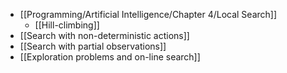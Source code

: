 - [[Programming/Artificial Intelligence/Chapter 4/Local Search]]
	- [[Hill-climbing]]
- [[Search with non-deterministic actions]]
- [[Search with partial observations]]
- [[Exploration problems and on-line search]]